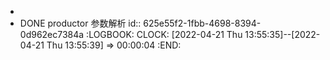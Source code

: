 -
- DONE productor 参数解析
  id:: 625e55f2-1fbb-4698-8394-0d962ec7384a
  :LOGBOOK:
  CLOCK: [2022-04-21 Thu 13:55:35]--[2022-04-21 Thu 13:55:39] =>  00:00:04
  :END: